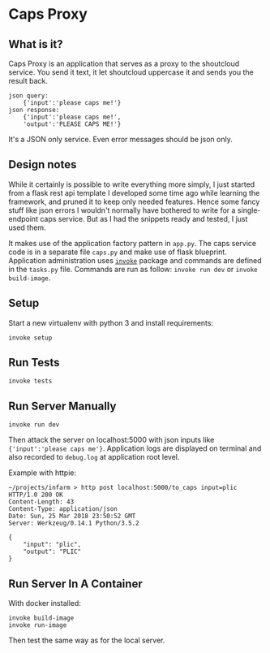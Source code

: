 # Caps Proxy

## What is it?

Caps Proxy is an application that serves as a proxy to the shoutcloud service. You send it text, it let shoutcloud uppercase it and sends you the result back.

    json query:
        {'input':'please caps me!'}
    json response:
        {'input':'please caps me!',
        'output':'PLEASE CAPS ME!'}

It's a JSON only service. Even error messages should be json only.

## Design notes

While it certainly is possible to write everything more simply, I just started from a flask rest api template I developed some time ago while learning the framework, and pruned it to keep only needed features. Hence some fancy stuff like json errors I wouldn't normally have bothered to write for a single-endpoint caps service. But as I had the snippets ready and tested, I just used them.

It makes use of the application factory pattern in `app.py`. The caps service code is in a separate file `caps.py` and make use of flask blueprint. Application administration uses [`invoke`](http://docs.pyinvoke.org/en/latest/index.html#) package and commands are defined in the `tasks.py` file. Commands are run as follow: `invoke run dev` or `invoke build-image`.

## Setup

Start a new virtualenv with python 3 and install requirements:

    invoke setup

## Run Tests

    invoke tests

## Run Server Manually

    invoke run dev

Then attack the server on localhost:5000 with json inputs like `{'input':'please caps me'}`. Application logs are displayed on terminal and also recorded to `debug.log` at application root level.

Example with httpie:

    ~/projects/infarm > http post localhost:5000/to_caps input=plic
    HTTP/1.0 200 OK
    Content-Length: 43
    Content-Type: application/json
    Date: Sun, 25 Mar 2018 23:50:52 GMT
    Server: Werkzeug/0.14.1 Python/3.5.2

    {
        "input": "plic",
        "output": "PLIC"
    }


## Run Server In A Container

With docker installed:

    invoke build-image
    invoke run-image

Then test the same way as for the local server.
